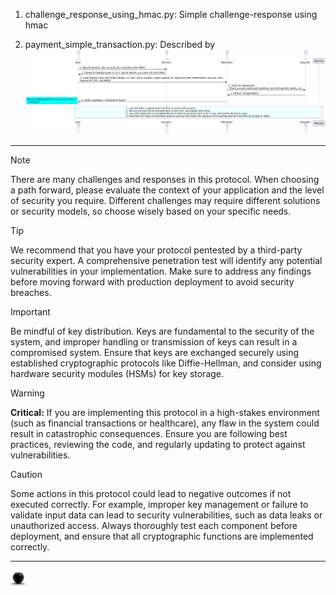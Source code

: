 1. challenge_response_using_hmac.py: Simple challenge-response using hmac

2. payment_simple_transaction.py: Described by 
![payment_simple_transaction.py](https://github.com/ursa-mikail/challenge_and_response/blob/main/images/where_challenge_responses_are_used_among_each_entity.png)


---

> [!NOTE]
> There are many challenges and responses in this protocol. When choosing a path forward, please evaluate the context of your application and the level of security you require. Different challenges may require different solutions or security models, so choose wisely based on your specific needs.

> [!TIP]
> We recommend that you have your protocol pentested by a third-party security expert. A comprehensive penetration test will identify any potential vulnerabilities in your implementation. Make sure to address any findings before moving forward with production deployment to avoid security breaches.

> [!IMPORTANT]
> Be mindful of key distribution. Keys are fundamental to the security of the system, and improper handling or transmission of keys can result in a compromised system. Ensure that keys are exchanged securely using established cryptographic protocols like Diffie-Hellman, and consider using hardware security modules (HSMs) for key storage.

> [!WARNING] 
> **Critical:** If you are implementing this protocol in a high-stakes environment (such as financial transactions or healthcare), any flaw in the system could result in catastrophic consequences. Ensure you are following best practices, reviewing the code, and regularly updating to protect against vulnerabilities.

> [!CAUTION] 
> Some actions in this protocol could lead to negative outcomes if not executed correctly. For example, improper key management or failure to validate input data can lead to security vulnerabilities, such as data leaks or unauthorized access. Always thoroughly test each component before deployment, and ensure that all cryptographic functions are implemented correctly.

---

[<img src="./images/ball_black.png" width="25" title="Ursa's page"/>](https://ursa-mikail.github.io/mikail-eliyah.github.io/)
